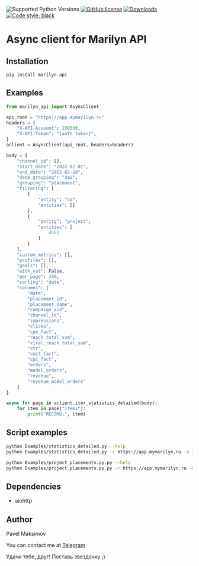 ![Supported Python Versions](https://img.shields.io/static/v1?label=python&message=>=3.7&color=green)
[![GitHub license](https://img.shields.io/badge/license-MIT-blue.svg)](https://raw.githubusercontent.com/vintasoftware/marilyn-api/master/LICENSE)
[![Downloads](https://pepy.tech/badge/marilyn-api)](https://pepy.tech/project/marilyn-api)
<a href="https://github.com/psf/black"><img alt="Code style: black" src="https://img.shields.io/badge/code%20style-black-000000.svg"></a>


# Async client for Marilyn API


## Installation
    
    pip install marilyn-api

## Examples

```python
from marilyn_api import AsyncClient

api_root = "https://app.mymarilyn.ru"
headers = {
    "X-API-Account": 100500,
    "X-API-Token": "{auth token}",
}
aclient = AsyncClient(api_root, headers=headers)

body = {
    "channel_id": [],
    "start_date": "2022-02-01",
    "end_date": "2022-02-18",
    "date_grouping": "day",
    "grouping": "placement",
    "filtering": [
        {
            "entity": "no",
            "entities": []
        },
        {
            "entity": "project",
            "entities": [
                4551
            ]
        }
    ],
    "custom_metrics": [],
    "profiles": [],
    "goals": [],
    "with_vat": False,
    "per_page": 200,
    "sorting": "date",
    "columns": [
        "date",
        "placement_id",
        "placement_name",
        "campaign_xid",
        "channel_id",
        "impressions",
        "clicks",
        "cpm_fact",
        "reach_total_sum",
        "viral_reach_total_sum",
        "ctr",
        "cost_fact",
        "cpc_fact",
        "orders",
        "model_orders",
        "revenue",
        "revenue_model_orders"
    ]
}

async for page in aclient.iter_statistics_detailed(body):
    for item in page["items"]:
        print("RECORD:", item)

```

## Script examples

```bash
python Examples/statistics_detailed.py --help
python Examples/statistics_detailed.py -r https://app.mymarilyn.ru -a 100500 -t MytoKeN12345 -c Examples/detailed-stats-config.json
```

```bash
python Examples/project_placements.py.py --help
python Examples/project_placements.py.py -r https://app.mymarilyn.ru -a 100500 -p 12345 -t MytoKeN12345
```

## Dependencies
- aiohttp

## Author
Pavel Maksimov

You can contact me at
[Telegram](https://teleg.run/pavel_maksimow)

Удачи тебе, друг! Поставь звездочку ;)